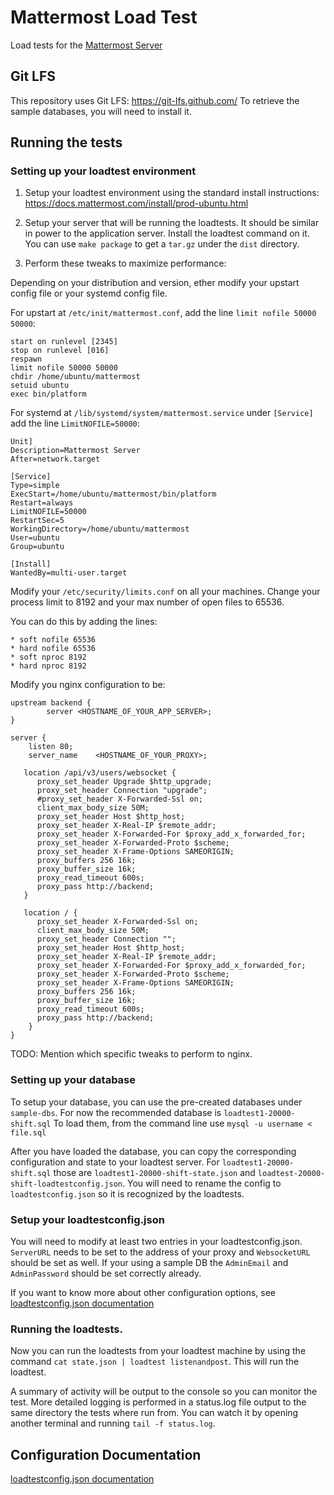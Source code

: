 # Mattermost Load Test

Load tests for the [Mattermost Server](https://github.com/mattermost/platform)

## Git LFS

This repository uses Git LFS: https://git-lfs.github.com/
To retrieve the sample databases, you will need to install it. 

## Running the tests

### Setting up your loadtest environment

1. Setup your loadtest environment using the standard install instructions: https://docs.mattermost.com/install/prod-ubuntu.html

2. Setup your server that will be running the loadtests. It should be similar in power to the application server. Install the loadtest command on it. You can use `make package` to get a `tar.gz` under the `dist` directory.

3. Perform these tweaks to maximize performance:

Depending on your distribution and version, ether modify your upstart config file or your systemd config file.

For upstart at `/etc/init/mattermost.conf`, add the line `limit nofile 50000 50000`:

```
start on runlevel [2345]
stop on runlevel [016]
respawn
limit nofile 50000 50000
chdir /home/ubuntu/mattermost
setuid ubuntu
exec bin/platform
```

For systemd at `/lib/systemd/system/mattermost.service` under `[Service]` add the line `LimitNOFILE=50000`:

```
Unit]
Description=Mattermost Server
After=network.target

[Service]
Type=simple
ExecStart=/home/ubuntu/mattermost/bin/platform
Restart=always
LimitNOFILE=50000
RestartSec=5
WorkingDirectory=/home/ubuntu/mattermost
User=ubuntu
Group=ubuntu

[Install]
WantedBy=multi-user.target
```


Modify your `/etc/security/limits.conf` on all your machines. 
Change your process limit to 8192 and your max number of open files to 65536.

You can do this by adding the lines:

```
* soft nofile 65536
* hard nofile 65536
* soft nproc 8192
* hard nproc 8192
```


Modify you nginx configuration to be:
```
upstream backend {
        server <HOSTNAME_OF_YOUR_APP_SERVER>;
}

server {
    listen 80;
    server_name    <HOSTNAME_OF_YOUR_PROXY>;

   location /api/v3/users/websocket {
      proxy_set_header Upgrade $http_upgrade;
      proxy_set_header Connection "upgrade";
      #proxy_set_header X-Forwarded-Ssl on;
      client_max_body_size 50M;
      proxy_set_header Host $http_host;
      proxy_set_header X-Real-IP $remote_addr;
      proxy_set_header X-Forwarded-For $proxy_add_x_forwarded_for;
      proxy_set_header X-Forwarded-Proto $scheme;
      proxy_set_header X-Frame-Options SAMEORIGIN;
      proxy_buffers 256 16k;
      proxy_buffer_size 16k;
      proxy_read_timeout 600s;
      proxy_pass http://backend;
   }

   location / {
      proxy_set_header X-Forwarded-Ssl on;
      client_max_body_size 50M;
      proxy_set_header Connection "";
      proxy_set_header Host $http_host;
      proxy_set_header X-Real-IP $remote_addr;
      proxy_set_header X-Forwarded-For $proxy_add_x_forwarded_for;
      proxy_set_header X-Forwarded-Proto $scheme;
      proxy_set_header X-Frame-Options SAMEORIGIN;
      proxy_buffers 256 16k;
      proxy_buffer_size 16k;
      proxy_read_timeout 600s;
      proxy_pass http://backend;
    }
}

```

TODO: Mention which specific tweaks to perform to nginx. 

### Setting up your database

To setup your database, you can use the pre-created databases under `sample-dbs`. For now the recommended database is `loadtest1-20000-shift.sql` To load them, from the command line use `mysql -u username < file.sql`

After you have loaded the database, you can copy the corresponding configuration and state to your loadtest server. For `loadtest1-20000-shift.sql` those are `loadtest1-20000-shift-state.json` and `loadtest-20000-shift-loadtestconfig.json`. You will need to rename the config to `loadtestconfig.json` so it is recognized by the loadtests.

### Setup your loadtestconfig.json

You will need to modify at least two entries in your loadtestconfig.json. `ServerURL` needs to be set to the address of your proxy and `WebsocketURL` should be set as well. If your using a sample DB the `AdminEmail` and `AdminPassword` should be set correctly already. 

If you want to know more about other configuration options, see [loadtestconfig.json documentation](loadtestconfig.md)

### Running the loadtests. 

Now you can run the loadtests from your loadtest machine by using the command `cat state.json | loadtest listenandpost`. This will run the loadtest. 

A summary of activity will be output to the console so you can monitor the test. More detailed logging is performed in a status.log file output to the same directory the tests where run from. You can watch it by opening another terminal and running `tail -f status.log`. 


## Configuration Documentation

[loadtestconfig.json documentation](loadtestconfig.md)
